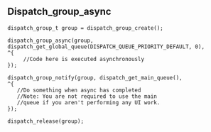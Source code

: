 ## Dispatch_group_async

    dispatch_group_t group = dispatch_group_create();
    
    dispatch_group_async(group, dispatch_get_global_queue(DISPATCH_QUEUE_PRIORITY_DEFAULT, 0), 
    ^{
         //Code here is executed asynchronously
    });
    
    dispatch_group_notify(group, dispatch_get_main_queue(), 
    ^{
       //Do something when async has completed
       //Note: You are not required to use the main 
       //queue if you aren't performing any UI work.
    });
    
    dispatch_release(group);